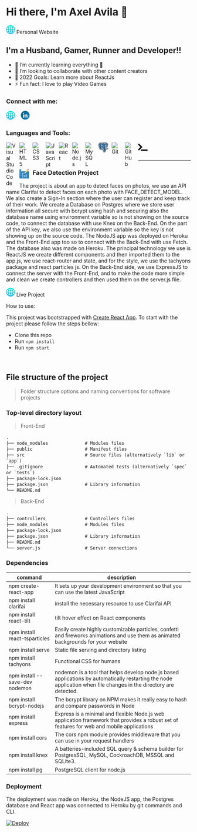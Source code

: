 # Hi there, I'm Axel Avila 👋 

[![website](./src/components/Logo/globe.png)](http://axdev.me#gh-dark-mode-only) Personal Website

## I'm a Husband, Gamer, Runner and Developer!!

- 🌱 I’m currently learning everything 🤣
- 👯 I’m looking to collaborate with other content creators
- 🥅 2022 Goals: Learn more about ReactJs
- ⚡ Fun fact: I love to play Video Games

### Connect with me:

[![website](./src/components/Logo/globe.png)](http://axdev.me#gh-dark-mode-only)
&nbsp;&nbsp;
[![website](./src/components/Logo/linkedin.png)](https://www.linkedin.com/in/axel-fernando-%C3%A1vila-fernandez-817b03a7/)


### Languages and Tools:

<img align="left" alt="Visual Studio Code" width="26px" src="https://cdn.jsdelivr.net/gh/devicons/devicon/icons/vscode/vscode-original.svg" style="padding-right:10px;" />
<img align="left" alt="HTML5" width="26px" src="https://cdn.jsdelivr.net/gh/devicons/devicon/icons/html5/html5-original.svg" style="padding-right:10px;" />
<img align="left" alt="CSS3" width="26px" src="https://cdn.jsdelivr.net/gh/devicons/devicon/icons/css3/css3-original.svg" style="padding-right:10px;" />
<img align="left" alt="JavaScript" width="26px" src="https://cdn.jsdelivr.net/gh/devicons/devicon/icons/javascript/javascript-original.svg" style="padding-right:10px;" />
<img align="left" alt="React" width="26px" src="https://cdn.jsdelivr.net/gh/devicons/devicon/icons/react/react-original.svg" style="padding-right:10px;" />
<img align="left" alt="Node.js" width="26px" src="https://cdn.jsdelivr.net/gh/devicons/devicon/icons/nodejs/nodejs-original.svg" style="padding-right:10px;" />
<img align="left" alt="MySQL" width="26px" src="https://cdn.jsdelivr.net/gh/devicons/devicon/icons/mysql/mysql-original.svg" style="padding-right:10px;" />
<img align="left" alt="PostgreSql" width="26px" src="./src/components/Logo/PostgreSQL_logo.3colors.svg" style="padding-right:10px;" />
<img align="left" alt="Git" width="26px" src="https://cdn.jsdelivr.net/gh/devicons/devicon/icons/git/git-original.svg" style="padding-right:10px;" />
<img align="left" alt="GitHub" width="26px" src="https://user-images.githubusercontent.com/3369400/139447912-e0f43f33-6d9f-45f8-be46-2df5bbc91289.png" style="padding-right:10px;" />
<img align="left" alt="Terminal" width="26px" src="./src/components/Logo/right-arrow-angle-and-horizontal-down-line-code-signs.png" />


<br />
<br />

---

### <img align="left" alt="Visual Studio Code" width="26px" src="./src/components/Logo/blueprint.png" style="padding-right:10px;" />  Face Detection Project

The project is about an app to detect faces on photos, we use an API name Clarifai to detect faces on each photo with FACE_DETECT_MODEL. We also create a Sign-In section where the user can register and keep track of their work. We create a Database on Postgres where we store user information all secure with bcrypt using hash and securing also the database name using environment variable so is not showing on the source code, to connect the database with use Knex on the Back-End. On the part of the API key, we also use the environment variable so the key is not showing up on the source code. The NodeJS app was deployed on Heroku and the Front-End app too so to connect with the Back-End with use Fetch. The database also was made on Heroku. The principal technology we use is ReactJS we create different components and then imported them to the app.js, we use react-router and state, and for the style, we use the tachyons package and react particles js. On the Back-End side, we use ExpressJS to connect the server with the Front-End, and to make the code more simple and clean we create controllers and then used them on the server.js file.

[![website](./src/components/Logo/globe.png)](http://axdev.me#gh-dark-mode-only) Live Project


How to use:

This project was bootstrapped with [Create React App](https://github.com/facebook/create-react-app).
To start with the project please follow the steps bellow:
- Clone this repo
- Run `npm install`
- Run `npm start`

<br />


 File structure of the project
-

> Folder structure options and naming conventions for software projects

### Top-level directory layout
> Front-End

    .
    ├── node_modules              # Modules files
    ├── public                    # Manifest files
    ├── src                       # Source files (alternatively `lib` or `app`)
    ├── .gitignore                # Automated tests (alternatively `spec` or `tests`)
    ├── package-lock.json
    ├── package.json              # Library information
    └── README.md

> Back-End

    .
    ├── controllers               # Controllers files
    ├── node_modules              # Modules files   
    ├── package-lock.json           
    ├── package.json              # Library information
    ├── README.md                 
    └── server.js                 # Server connections



### Dependencies
| command                              | description                                                                           |
| ------------------------------------ | ------------------------------------------------------------------------------------- |
| npm create-react-app                 | It sets up your development environment so that you can use the latest JavaScript     |
| npm install clarifai                 | install the necessary resource to use Clarifai API                                    |
| npm install react-tilt               | tilt hover effect on React components                                                 |
| npm install react-tsparticles        | Easily create highly customizable particles, confetti and fireworks animations and use them as animated backgrounds for your website                                |
| npm install serve                    | Static file serving and directory listing                                             |
| npm install tachyons                 | Functional CSS for humans                                                             |
| npm install --save-dev nodemon       | nodemon is a tool that helps develop node.js based applications by automatically restarting the node application when file changes in the directory are detected. |
| npm install bcrypt-nodejs            | The bcrypt library on NPM makes it really easy to hash and compare passwords in Node  |
| npm install express                  | Express is a minimal and flexible Node.js web application framework that provides a robust set of features for web and mobile applications                           |
| npm install cors                     | The cors npm module provides middleware that you can use in your request handlers     |
| npm install knex                     | A batteries-included SQL query & schema builder for PostgresSQL, MySQL, CockroachDB, MSSQL and SQLite3.                               |
| npm install pg                       | PostgreSQL client for node.js                                                         |

### Deployment

The deployment was made on Heroku, the NodeJS app, the Postgres database and React app was connected to Heroku by git commands and CLI.

[![Deploy](https://www.herokucdn.com/deploy/button.svg)](https://heroku.com/deploy)